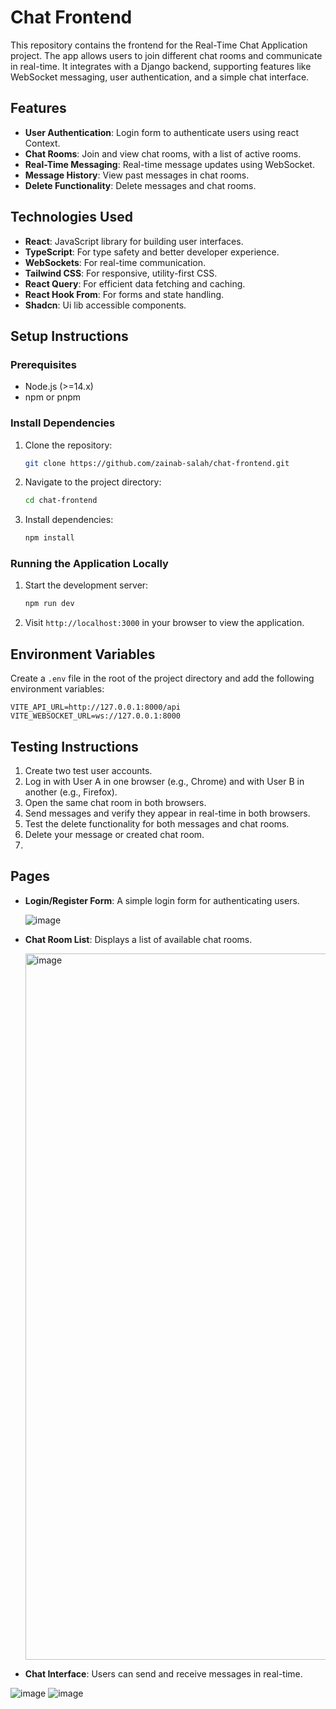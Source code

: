# Chat Frontend

This repository contains the frontend for the Real-Time Chat Application project. The app allows users to join different chat rooms and communicate in real-time. It integrates with a Django backend, supporting features like WebSocket messaging, user authentication, and a simple chat interface.

## Features

- **User Authentication**: Login form to authenticate users using react Context.
- **Chat Rooms**: Join and view chat rooms, with a list of active rooms.
- **Real-Time Messaging**: Real-time message updates using WebSocket.
- **Message History**: View past messages in chat rooms.
- **Delete Functionality**: Delete messages and chat rooms.

## Technologies Used

- **React**: JavaScript library for building user interfaces.
- **TypeScript**: For type safety and better developer experience.
- **WebSockets**: For real-time communication.
- **Tailwind CSS**: For responsive, utility-first CSS.
- **React Query**: For efficient data fetching and caching.
- **React Hook From**: For forms and state handling.
- **Shadcn**: Ui lib accessible components.

## Setup Instructions

### Prerequisites

- Node.js (>=14.x)
- npm or pnpm

### Install Dependencies

1. Clone the repository:
   ```bash
   git clone https://github.com/zainab-salah/chat-frontend.git
   ```

2. Navigate to the project directory:
   ```bash
   cd chat-frontend
   ```

3. Install dependencies:
   ```bash
   npm install
   ```

### Running the Application Locally

1. Start the development server:
   ```bash
   npm run dev
   ```

2. Visit `http://localhost:3000` in your browser to view the application.

## Environment Variables

Create a `.env` file in the root of the project directory and add the following environment variables:

```env
VITE_API_URL=http://127.0.0.1:8000/api
VITE_WEBSOCKET_URL=ws://127.0.0.1:8000
```
## Testing Instructions

1. Create two test user accounts.
2. Log in with User A in one browser (e.g., Chrome) and with User B in another (e.g., Firefox).
3. Open the same chat room in both browsers.
4. Send messages and verify they appear in real-time in both browsers.
5. Test the delete functionality for both messages and chat rooms.
6. Delete your message or created chat room.
7. 
## Pages

- **Login/Register Form**: A simple login form for authenticating users.

  ![image](https://github.com/user-attachments/assets/3c393b09-4075-42cf-bc33-85d3ba89f707)

- **Chat Room List**: Displays a list of available chat rooms.

  <img width="1130" alt="image" src="https://github.com/user-attachments/assets/7c3c3031-74d4-410b-8d57-ad0fe41f23fe" />

- **Chat Interface**: Users can send and receive messages in real-time.

![image](https://github.com/user-attachments/assets/b9058da4-631d-4aaa-853f-cb3d028b67ee)
![image](https://github.com/user-attachments/assets/b92fdfbe-42cf-4412-a5fe-3e6b8e487d73)

